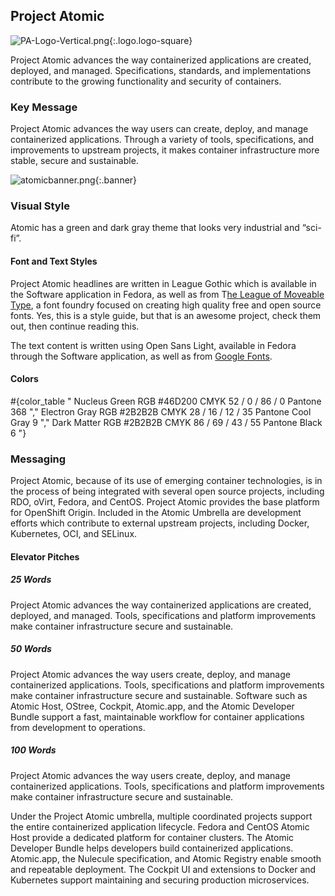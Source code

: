 ## Project Atomic

![PA-Logo-Vertical.png](/images/branding/logo-atomic.png){:.logo.logo-square}

Project Atomic advances the way containerized applications are created, deployed, and managed. Specifications, standards, and implementations contribute to the growing functionality and security of containers.

### Key Message

Project Atomic advances the way users can create, deploy, and manage containerized applications.  Through a variety of tools, specifications, and improvements to upstream projects, it makes container infrastructure more stable, secure and sustainable.

![atomicbanner.png](/images/branding/banner-atomic.png){:.banner}

### Visual Style

Atomic has a green and dark gray theme that looks very industrial and “sci-fi”.

#### Font and Text Styles

Project Atomic headlines are written in League Gothic which is available in the Software application in Fedora, as well as from T[he League of Moveable Type](https://www.theleagueofmoveabletype.com/), a font foundry focused on creating high quality free and open source fonts. Yes, this is a style guide, but that is an awesome project, check them out, then continue reading this.

The text content is written using Open Sans Light, available in Fedora through the Software application, as well as from [Google Fonts](https://www.google.com/fonts%23UsePlace:use/Collection:Open%2BSans).

#### Colors

#{color_table "
  Nucleus Green
  RGB #46D200
  CMYK 52 / 0 / 86 / 0
  Pantone 368
","
  Electron Gray
  RGB #2B2B2B
  CMYK 28 / 16 / 12 / 35
  Pantone Cool Gray 9
","
  Dark Matter
  RGB #2B2B2B
  CMYK  86 / 69 / 43 / 55
  Pantone Black 6
"}

### Messaging

Project Atomic, because of its use of emerging container technologies, is in the process of being integrated with several open source projects, including RDO, oVirt, Fedora, and CentOS.  Project Atomic provides the base platform for OpenShift Origin.  Included in the Atomic Umbrella are development efforts which contribute to external upstream projects, including Docker, Kubernetes, OCI, and SELinux.

#### Elevator Pitches

##### 25 Words

Project Atomic advances the way containerized applications are created, deployed, and managed. Tools, specifications and platform improvements make container infrastructure secure and sustainable.

##### 50 Words

Project Atomic advances the way users create, deploy, and manage containerized applications.  Tools, specifications and platform improvements make container infrastructure secure and sustainable.  Software such as Atomic Host, OStree, Cockpit, Atomic.app, and the Atomic Developer Bundle support a fast, maintainable workflow for container applications from development to operations.

##### 100 Words

Project Atomic advances the way users create, deploy, and manage containerized applications.  Tools, specifications and platform improvements make container infrastructure secure and sustainable.

Under the Project Atomic umbrella, multiple coordinated projects support the entire containerized application lifecycle.  Fedora  and CentOS Atomic Host provide a dedicated platform for container clusters.  The Atomic Developer Bundle helps developers build containerized applications.  Atomic.app, the Nulecule specification, and Atomic Registry enable smooth and repeatable deployment.  The Cockpit UI and extensions to Docker and Kubernetes support maintaining and securing production microservices.
